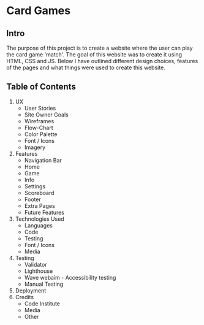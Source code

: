 # Card Games

<!--Add opening picture-->

## Intro

The purpose of this project is to create a website where the user can play the card game 'match'.
The goal of this website was to create it using HTML, CSS and JS.
Below I have outlined different design choices, features of the pages
and what things were used to create this website.

<!--Add link to live site-->

## Table of Contents

1. UX
   - User Stories
   - Site Owner Goals
   - Wireframes
   - Flow-Chart
   - Color Palette
   - Font / Icons
   - Imagery
2. Features
   - Navigation Bar
   - Home
   - Game
   - Info
   - Settings
   - Scoreboard
   - Footer
   - Extra Pages
   - Future Features
3. Technologies Used
   - Languages
   - Code
   - Testing
   - Font / Icons
   - Media
4. Testing
   - Validator
   - Lighthouse
   - Wave webaim - Accessibility testing
   - Manual Testing
5. Deployment
6. Credits
   - Code Institute
   - Media
   - Other

<!--End-->
